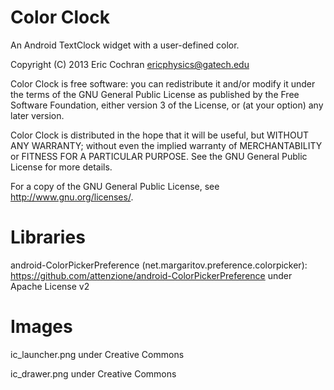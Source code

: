 Color Clock
===========

An Android TextClock widget with a user-defined color.

Copyright (C) 2013 Eric Cochran <ericphysics@gatech.edu>

Color Clock is free software: you can redistribute it and/or modify
it under the terms of the GNU General Public License as published by
the Free Software Foundation, either version 3 of the License, or
(at your option) any later version.

Color Clock is distributed in the hope that it will be useful,
but WITHOUT ANY WARRANTY; without even the implied warranty of
MERCHANTABILITY or FITNESS FOR A PARTICULAR PURPOSE.  See the
GNU General Public License for more details.

For a copy of the GNU General Public License, see 
<http://www.gnu.org/licenses/>.



Libraries
=========

android-ColorPickerPreference (net.margaritov.preference.colorpicker): https://github.com/attenzione/android-ColorPickerPreference under Apache License v2


Images
======

ic_launcher.png under Creative Commons

ic_drawer.png under Creative Commons
